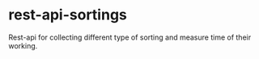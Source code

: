 # rest-api-sortings
Rest-api for collecting different type of sorting and measure time of their working.
